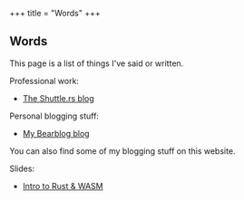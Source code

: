 +++
title = "Words"
+++

## Words
This page is a list of things I've said or written.

Professional work:
- [The Shuttle.rs blog](https://www.shuttle.rs/blog)

Personal blogging stuff:
- [My Bearblog blog](https://joshmo.bearblog.dev/)

You can also find some of my blogging stuff on this website.

Slides:
- [Intro to Rust & WASM](https://docs.google.com/presentation/d/1bPhriMa-w4AwDOgmSQ71K36MQYaxjhxQ35n2nDJHdXA/edit?usp=sharing)

